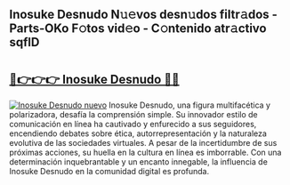 ## Inosuke Desnudo N𝚞𝚎vos desn𝚞dos filtr𝚊dos - Parts-OKo F𝚘tos vid𝚎o - C𝚘ntenido atr𝚊ctivo sqflD

# <h2><a href="http://mb9akz.tromn.icu/?c=Inosuke+Desnudo">🔗👉👉👉 Inosuke Desnudo 🔗🔗</a></h2>

[![Inosuke Desnudo nuevo](https://i.imgur.com/pEAQMta.gif)](http://mb9akz.tromn.icu/?c=Inosuke+Desnudo)
Inosuke Desnudo, una figura multifacética y polarizadora, desafía la comprensión simple. Su innovador estilo de comunicación en línea ha cautivado y enfurecido a sus seguidores, encendiendo debates sobre ética, autorrepresentación y la naturaleza evolutiva de las sociedades virtuales. A pesar de la incertidumbre de sus próximas acciones, su huella en la cultura en línea es imborrable. Con una determinación inquebrantable y un encanto innegable, la influencia de Inosuke Desnudo en la comunidad digital es profunda.
